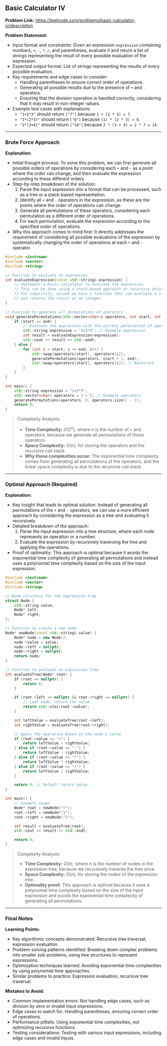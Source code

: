## Basic Calculator IV
**Problem Link:** https://leetcode.com/problems/basic-calculator-iv/description

**Problem Statement:**
- Input format and constraints: Given an expression `expression` containing numbers, `+`, `-`, `*`, `/`, and parentheses, evaluate it and return a list of strings representing the result of every possible evaluation of the expression.
- Expected output format: List of strings representing the results of every possible evaluation.
- Key requirements and edge cases to consider:
  - Handling parentheses to ensure correct order of operations.
  - Generating all possible results due to the presence of `+` and `-` operators.
  - Ensuring that the division operation is handled correctly, considering that it may result in non-integer values.
- Example test cases with explanations:
  - `"1+2*3"` should return `["7"]` because `1 + (2 * 3) = 7`.
  - `"1*(2*3)"` should return `["6"]` because `(1) * (2 * 3) = 6`.
  - `"2*(3+4)"` should return `["14"]` because `2 * (3 + 4) = 2 * 7 = 14`.

---

### Brute Force Approach
**Explanation:**
- Initial thought process: To solve this problem, we can first generate all possible orders of operations by considering each `+` and `-` as a point where the order can change, and then evaluate the expression according to these different orders.
- Step-by-step breakdown of the solution:
  1. Parse the input expression into a format that can be processed, such as a tree or a stack-based representation.
  2. Identify all `+` and `-` operators in the expression, as these are the points where the order of operations can change.
  3. Generate all permutations of these operators, considering each permutation as a different order of operations.
  4. For each permutation, evaluate the expression according to the specified order of operations.
- Why this approach comes to mind first: It directly addresses the requirement of considering all possible evaluations of the expression by systematically changing the order of operations at each `+` and `-` operator.

```cpp
#include <iostream>
#include <vector>
#include <string>

// Function to evaluate an expression
int evaluateExpression(const std::string& expression) {
    // Implement a basic calculator to evaluate the expression
    // This can be done using a stack-based approach or recursive descent parsing
    // For simplicity, assume we have a function that can evaluate a string expression
    // and returns the result as an integer.
}

// Function to generate all permutations of operators
void generatePermutations(std::vector<char>& operators, int start, int end) {
    if (start == end) {
        // Evaluate the expression with the current permutation of operators
        std::string expression = "1+2*3"; // Example expression
        int result = evaluateExpression(expression);
        std::cout << result << std::endl;
    } else {
        for (int i = start; i <= end; i++) {
            std::swap(operators[start], operators[i]);
            generatePermutations(operators, start + 1, end);
            std::swap(operators[start], operators[i]); // Backtrack
        }
    }
}

int main() {
    std::string expression = "1+2*3";
    std::vector<char> operators = {'+'}; // Example operators
    generatePermutations(operators, 0, operators.size() - 1);
    return 0;
}
```

> Complexity Analysis:
> - **Time Complexity:** $O(2^n)$, where $n$ is the number of `+` and `-` operators, because we generate all permutations of these operators.
> - **Space Complexity:** $O(n)$, for storing the operators and the recursive call stack.
> - **Why these complexities occur:** The exponential time complexity comes from generating all permutations of the operators, and the linear space complexity is due to the recursive call stack.

---

### Optimal Approach (Required)
**Explanation:**
- Key insight that leads to optimal solution: Instead of generating all permutations of the `+` and `-` operators, we can use a more efficient approach by considering the expression as a tree and evaluating it recursively.
- Detailed breakdown of the approach:
  1. Parse the input expression into a tree structure, where each node represents an operation or a number.
  2. Evaluate the expression by recursively traversing the tree and applying the operations.
- Proof of optimality: This approach is optimal because it avoids the exponential time complexity of generating all permutations and instead uses a polynomial time complexity based on the size of the input expression.

```cpp
#include <iostream>
#include <vector>
#include <string>

// Node structure for the expression tree
struct Node {
    std::string value;
    Node* left;
    Node* right;
};

// Function to create a new node
Node* newNode(const std::string& value) {
    Node* node = new Node();
    node->value = value;
    node->left = nullptr;
    node->right = nullptr;
    return node;
}

// Function to evaluate an expression tree
int evaluateTree(Node* root) {
    if (root == nullptr) {
        return 0;
    }

    if (root->left == nullptr && root->right == nullptr) {
        // Leaf node, return the value
        return std::stoi(root->value);
    }

    int leftValue = evaluateTree(root->left);
    int rightValue = evaluateTree(root->right);

    // Apply the operation based on the node's value
    if (root->value == "+") {
        return leftValue + rightValue;
    } else if (root->value == "-") {
        return leftValue - rightValue;
    } else if (root->value == "*") {
        return leftValue * rightValue;
    } else if (root->value == "/") {
        return leftValue / rightValue;
    }

    return 0; // Default return value
}

int main() {
    // Example usage
    Node* root = newNode("+");
    root->left = newNode("1");
    root->right = newNode("2");

    int result = evaluateTree(root);
    std::cout << result << std::endl;

    return 0;
}
```

> Complexity Analysis:
> - **Time Complexity:** $O(n)$, where $n$ is the number of nodes in the expression tree, because we recursively traverse the tree once.
> - **Space Complexity:** $O(n)$, for storing the nodes of the expression tree.
> - **Optimality proof:** This approach is optimal because it uses a polynomial time complexity based on the size of the input expression and avoids the exponential time complexity of generating all permutations.

---

### Final Notes

**Learning Points:**
- Key algorithmic concepts demonstrated: Recursive tree traversal, expression evaluation.
- Problem-solving patterns identified: Breaking down complex problems into smaller sub-problems, using tree structures to represent expressions.
- Optimization techniques learned: Avoiding exponential time complexities by using polynomial time approaches.
- Similar problems to practice: Expression evaluation, recursive tree traversal.

**Mistakes to Avoid:**
- Common implementation errors: Not handling edge cases, such as division by zero or invalid input expressions.
- Edge cases to watch for: Handling parentheses, ensuring correct order of operations.
- Performance pitfalls: Using exponential time complexities, not optimizing recursive functions.
- Testing considerations: Testing with various input expressions, including edge cases and invalid inputs.